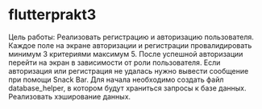 # flutterprakt3

Цель работы: Реализовать регистрацию и авторизацию пользователя. Каждое поле на экране авторизации и регистрации провалидировать минимум 3 критериями максимум 5.
После успешной авторизации перейти на экран в зависимости от роли пользователя. Если авторизация или регистрация не удалась нужно вывести сообщение при помощи Snack Bar.
Для начала необходимо создать файл database_helper, в котором будут храниться запросы к базе данных. Реализовать хэширование данных.
 
